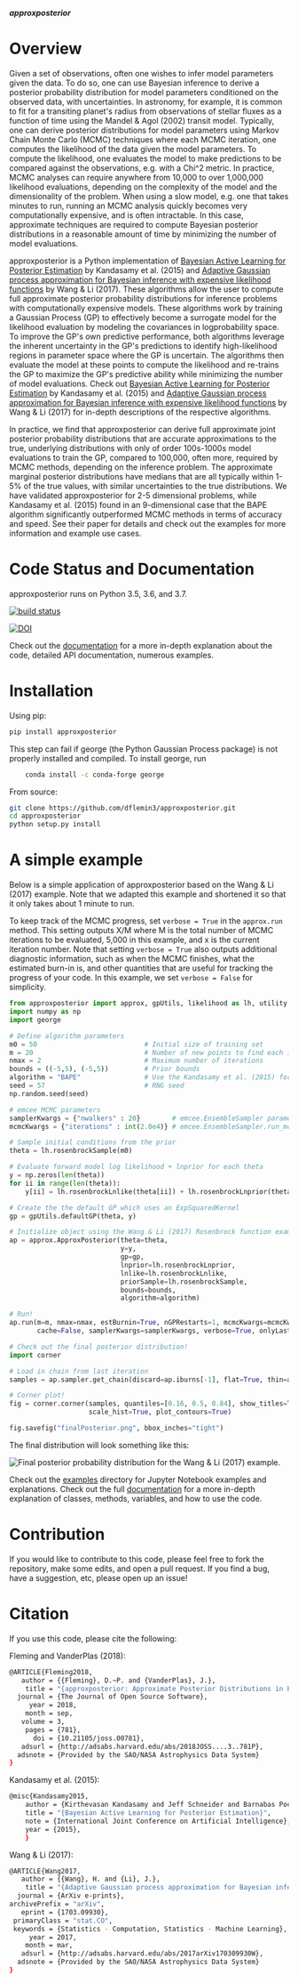 ***approxposterior***

Overview
========

Given a set of observations, often one wishes to infer model parameters given the data. To do so, one
can use Bayesian inference to derive a posterior probability distribution
for model parameters conditioned on the observed data, with uncertainties.  In astronomy, for example, it is common
to fit for a transiting planet's radius from observations of stellar fluxes as a function of time using the Mandel & Agol (2002)
transit model.  Typically, one can derive posterior distributions for model parameters using Markov Chain Monte Carlo (MCMC) techniques where each MCMC iteration, one computes the likelihood of the data given the model parameters.   To compute the likelihood,
one evaluates the model to make predictions to be compared against the observations, e.g. with a Chi^2 metric.  In practice, MCMC analyses can require anywhere from 10,000 to over 1,000,000 likelihood evaluations, depending on the complexity of the model and the dimensionality of the problem. When using a slow model, e.g. one that takes minutes to run, running an MCMC analysis quickly becomes very computationally expensive, and is often intractable. In this case, approximate techniques are required to compute Bayesian posterior distributions in a reasonable amount of time by minimizing the number of model evaluations.

approxposterior is a Python implementation of [Bayesian Active Learning for Posterior Estimation](https://www.cs.cmu.edu/~kkandasa/pubs/kandasamyIJCAI15activePostEst.pdf)
by Kandasamy et al. (2015) and [Adaptive Gaussian process approximation for Bayesian inference with expensive likelihood functions](https://arxiv.org/abs/1703.09930) by Wang & Li (2017).
These algorithms allow the user to compute full approximate posterior probability distributions for inference problems with computationally expensive models.  These algorithms work by training a Gaussian Process (GP) to effectively become a surrogate model for the likelihood evaluation by modeling the covariances in logprobability space. To improve the GP's own predictive performance, both algorithms leverage the inherent uncertainty in the GP's predictions to identify high-likelihood regions in parameter space where the GP is uncertain.  The algorithms then evaluate the model at these points to compute the likelihood and re-trains the GP to maximize the GP's predictive ability while minimizing the number of model evaluations.  Check out [Bayesian Active Learning for Posterior Estimation](https://www.cs.cmu.edu/~kkandasa/pubs/kandasamyIJCAI15activePostEst.pdf) by Kandasamy et al. (2015) and [Adaptive Gaussian process approximation for Bayesian inference with expensive likelihood functions](https://arxiv.org/abs/1703.09930) by Wang & Li (2017)
for in-depth descriptions of the respective algorithms.

In practice, we find that approxposterior can derive full approximate joint posterior probability distributions that are accurate
approximations to the true, underlying distributions with only of order 100s-1000s model evaluations to train the GP, compared to 100,000, often more, required by MCMC methods, depending on the inference problem. The approximate marginal posterior distributions have medians that are all typically within 1-5% of the true values, with similar uncertainties to the true distributions.  We have validated approxposterior for 2-5 dimensional problems, while Kandasamy et al. (2015) found in an 9-dimensional case that the BAPE algorithm significantly outperformed MCMC methods in terms of accuracy and speed. See their paper for details and check out the examples for more information and example use cases.

Code Status and Documentation
=============================

approxposterior runs on Python 3.5, 3.6, and 3.7.

[![build status](http://img.shields.io/travis/dflemin3/approxposterior/master.svg?style=flat)](https://travis-ci.org/dflemin3/approxposterior)

[![DOI](http://joss.theoj.org/papers/10.21105/joss.00781/status.svg)](https://doi.org/10.21105/joss.00781)

Check out the [documentation](https://dflemin3.github.io/approxposterior/) for a more in-depth explanation about the code,
detailed API documentation, numerous examples.

Installation
============

Using pip:

```bash
pip install approxposterior
```

This step can fail if george (the Python Gaussian Process package) is not properly installed and compiled.
To install george, run

```bash
    conda install -c conda-forge george
```

From source:

```bash
git clone https://github.com/dflemin3/approxposterior.git
cd approxposterior
python setup.py install
```

A simple example
===================

Below is a simple application of approxposterior based on the Wang & Li (2017) example. Note that
we adapted this example and shortened it so that it only takes about 1 minute to run.

To keep track of the MCMC progress, set ```verbose = True``` in the ```approx.run``` method. This setting
outputs X/M where M is the total number of MCMC iterations to be evaluated, 5,000 in this example, and x is the current
iteration number.  Note that setting ```verbose = True``` also outputs additional diagnostic information, such as when
the MCMC finishes, what the estimated burn-in is, and other quantities that are useful for tracking the progress of
your code.  In this example, we set ```verbose = False``` for simplicity.

```python
from approxposterior import approx, gpUtils, likelihood as lh, utility as ut
import numpy as np
import george

# Define algorithm parameters
m0 = 50                           # Initial size of training set
m = 20                            # Number of new points to find each iteration
nmax = 2                          # Maximum number of iterations
bounds = ((-5,5), (-5,5))         # Prior bounds
algorithm = "BAPE"                # Use the Kandasamy et al. (2015) formalism
seed = 57                         # RNG seed
np.random.seed(seed)

# emcee MCMC parameters
samplerKwargs = {"nwalkers" : 20}        # emcee.EnsembleSampler parameters
mcmcKwargs = {"iterations" : int(2.0e4)} # emcee.EnsembleSampler.run_mcmc parameters

# Sample initial conditions from the prior
theta = lh.rosenbrockSample(m0)

# Evaluate forward model log likelihood + lnprior for each theta
y = np.zeros(len(theta))
for ii in range(len(theta)):
    y[ii] = lh.rosenbrockLnlike(theta[ii]) + lh.rosenbrockLnprior(theta[ii])

# Create the the default GP which uses an ExpSquaredKernel
gp = gpUtils.defaultGP(theta, y)

# Initialize object using the Wang & Li (2017) Rosenbrock function example
ap = approx.ApproxPosterior(theta=theta,
                            y=y,
                            gp=gp,
                            lnprior=lh.rosenbrockLnprior,
                            lnlike=lh.rosenbrockLnlike,
                            priorSample=lh.rosenbrockSample,
                            bounds=bounds,
                            algorithm=algorithm)

# Run!
ap.run(m=m, nmax=nmax, estBurnin=True, nGPRestarts=1, mcmcKwargs=mcmcKwargs,
       cache=False, samplerKwargs=samplerKwargs, verbose=True, onlyLastMCMC=True)

# Check out the final posterior distribution!
import corner

# Load in chain from last iteration
samples = ap.sampler.get_chain(discard=ap.iburns[-1], flat=True, thin=ap.ithins[-1])

# Corner plot!
fig = corner.corner(samples, quantiles=[0.16, 0.5, 0.84], show_titles=True,
                    scale_hist=True, plot_contours=True)

fig.savefig("finalPosterior.png", bbox_inches="tight")
```

The final distribution will look something like this:

![Final posterior probability distribution for the Wang & Li (2017) example.](paper/final_posterior.png)

Check out the [examples](https://github.com/dflemin3/approxposterior/tree/master/examples/Notebooks) directory for Jupyter Notebook examples and explanations. Check out the full [documentation](https://dflemin3.github.io/approxposterior/) for a more in-depth explanation of classes, methods, variables, and how to use the code.

Contribution
============

If you would like to contribute to this code, please feel free to fork the repository, make some edits, and open a pull request.
If you find a bug, have a suggestion, etc, please open up an issue!

Citation
========

If you use this code, please cite the following:

Fleming and VanderPlas (2018):

```bash
@ARTICLE{Fleming2018,
   author = {{Fleming}, D.~P. and {VanderPlas}, J.},
    title = "{approxposterior: Approximate Posterior Distributions in Python}",
  journal = {The Journal of Open Source Software},
     year = 2018,
    month = sep,
   volume = 3,
    pages = {781},
      doi = {10.21105/joss.00781},
   adsurl = {http://adsabs.harvard.edu/abs/2018JOSS....3..781P},
  adsnote = {Provided by the SAO/NASA Astrophysics Data System}
}
```

Kandasamy et al. (2015):

```bash
@misc{Kandasamy2015,
	author = {Kirthevasan Kandasamy and Jeff Schneider and Barnabas Poczos},
	title = "{Bayesian Active Learning for Posterior Estimation}",
	note = {International Joint Conference on Artificial Intelligence},
	year = {2015},
	}
```

Wang & Li (2017):

```bash
@ARTICLE{Wang2017,
   author = {{Wang}, H. and {Li}, J.},
    title = "{Adaptive Gaussian process approximation for Bayesian inference with expensive likelihood functions}",
  journal = {ArXiv e-prints},
archivePrefix = "arXiv",
   eprint = {1703.09930},
 primaryClass = "stat.CO",
 keywords = {Statistics - Computation, Statistics - Machine Learning},
     year = 2017,
    month = mar,
   adsurl = {http://adsabs.harvard.edu/abs/2017arXiv170309930W},
  adsnote = {Provided by the SAO/NASA Astrophysics Data System}
}
```
